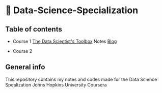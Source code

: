 # :notebook: Data-Science-Specialization

## Table of contents

* Course 1 [The Data Scientist's Toolbox](https://www.coursera.org/programs/alcaldia-de-neiva-on-coursera-j48iy?productId=iSxVEG07EeW3YxLB1q9I2w&productType=course&showMiniModal=true) Notes [Blog](https://medium.com/@katerinperdom9001) 

* Course 2

## General info

This repository contains my notes and codes made for the Data Science Spealization Johns Hopkins University Coursera 